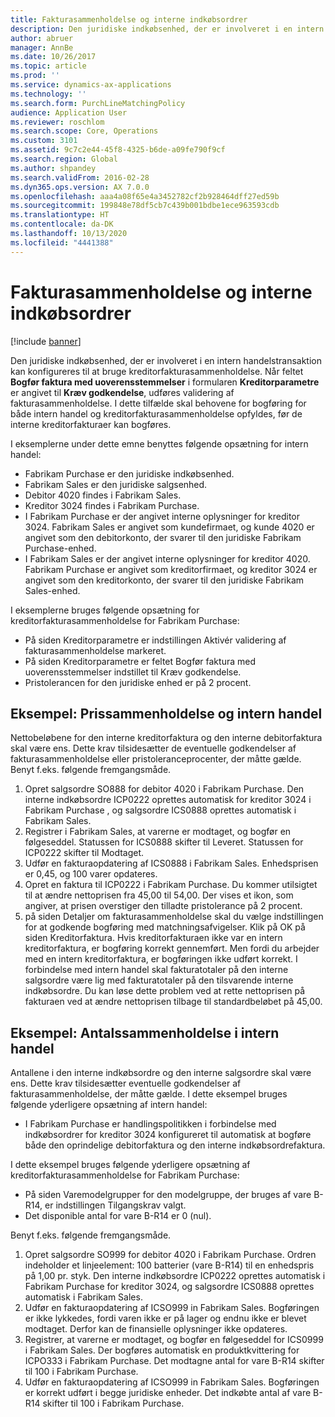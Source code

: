 ```yaml
---
title: Fakturasammenholdelse og interne indkøbsordrer
description: Den juridiske indkøbsenhed, der er involveret i en intern handelstransaktion kan konfigureres til at bruge kreditorfakturasammenholdelse. I dette tilfælde skal behovene for bogføring for både intern handel og kreditorfakturasammenholdelse opfyldes, før de interne kreditorfakturaer kan bogføres.
author: abruer
manager: AnnBe
ms.date: 10/26/2017
ms.topic: article
ms.prod: ''
ms.service: dynamics-ax-applications
ms.technology: ''
ms.search.form: PurchLineMatchingPolicy
audience: Application User
ms.reviewer: roschlom
ms.search.scope: Core, Operations
ms.custom: 3101
ms.assetid: 9c7c2e44-45f8-4325-b6de-a09fe790f9cf
ms.search.region: Global
ms.author: shpandey
ms.search.validFrom: 2016-02-28
ms.dyn365.ops.version: AX 7.0.0
ms.openlocfilehash: aaa4a08f65e4a3452782cf2b928464dff27ed59b
ms.sourcegitcommit: 199848e78df5cb7c439b001bdbe1ece963593cdb
ms.translationtype: HT
ms.contentlocale: da-DK
ms.lasthandoff: 10/13/2020
ms.locfileid: "4441388"
---
```

# <a name="invoice-matching-and-intercompany-purchase-orders"></a>Fakturasammenholdelse og interne indkøbsordrer

[!include [banner](../includes/banner.md)]

Den juridiske indkøbsenhed, der er involveret i en intern handelstransaktion kan konfigureres til at bruge kreditorfakturasammenholdelse. Når feltet **Bogfør faktura med uoverensstemmelser** i formularen **Kreditorparametre** er angivet til **Kræv godkendelse**, udføres validering af fakturasammenholdelse. I dette tilfælde skal behovene for bogføring for både intern handel og kreditorfakturasammenholdelse opfyldes, før de interne kreditorfakturaer kan bogføres.

I eksemplerne under dette emne benyttes følgende opsætning for intern handel:
-   Fabrikam Purchase er den juridiske indkøbsenhed.
-   Fabrikam Sales er den juridiske salgsenhed.
-   Debitor 4020 findes i Fabrikam Sales.
-   Kreditor 3024 findes i Fabrikam Purchase.
-   I Fabrikam Purchase er der angivet interne oplysninger for kreditor 3024. Fabrikam Sales er angivet som kundefirmaet, og kunde 4020 er angivet som den debitorkonto, der svarer til den juridiske Fabrikam Purchase-enhed.
-   I Fabrikam Sales er der angivet interne oplysninger for kreditor 4020. Fabrikam Purchase er angivet som kreditorfirmaet, og kreditor 3024 er angivet som den kreditorkonto, der svarer til den juridiske Fabrikam Sales-enhed.

I eksemplerne bruges følgende opsætning for kreditorfakturasammenholdelse for Fabrikam Purchase:
-   På siden Kreditorparametre er indstillingen Aktivér validering af fakturasammenholdelse markeret.
-   På siden Kreditorparametre er feltet Bogfør faktura med uoverensstemmelser indstillet til Kræv godkendelse.
-   Pristolerancen for den juridiske enhed er på 2 procent.

## <a name="example-price-matching-and-intercompany-trade"></a>Eksempel: Prissammenholdelse og intern handel
Nettobeløbene for den interne kreditorfaktura og den interne debitorfaktura skal være ens. Dette krav tilsidesætter de eventuelle godkendelser af fakturasammenholdelse eller pristoleranceprocenter, der måtte gælde. Benyt f.eks. følgende fremgangsmåde.
1.  Opret salgsordre SO888 for debitor 4020 i Fabrikam Purchase. Den interne indkøbsordre ICP0222 oprettes automatisk for kreditor 3024 i Fabrikam Purchase , og salgsordre ICS0888 oprettes automatisk i Fabrikam Sales.
2.  Registrer i Fabrikam Sales, at varerne er modtaget, og bogfør en følgeseddel. Statussen for ICS0888 skifter til Leveret. Statussen for ICP0222 skifter til Modtaget.
3.  Udfør en fakturaopdatering af ICS0888 i Fabrikam Sales. Enhedsprisen er 0,45, og 100 varer opdateres.
4.  Opret en faktura til ICP0222 i Fabrikam Purchase. Du kommer utilsigtet til at ændre nettoprisen fra 45,00 til 54,00. Der vises et ikon, som angiver, at prisen overstiger den tilladte pristolerance på 2 procent.
5.  på siden Detaljer om fakturasammenholdelse skal du vælge indstillingen for at godkende bogføring med matchningsafvigelser. Klik på OK på siden Kreditorfaktura. Hvis kreditorfakturaen ikke var en intern kreditorfaktura, er bogføring korrekt gennemført. Men fordi du arbejder med en intern kreditorfaktura, er bogføringen ikke udført korrekt. I forbindelse med intern handel skal fakturatotaler på den interne salgsordre være lig med fakturatotaler på den tilsvarende interne indkøbsordre. Du kan løse dette problem ved at rette nettoprisen på fakturaen ved at ændre nettoprisen tilbage til standardbeløbet på 45,00.

## <a name="example-quantity-matching-with-intercompany-trade"></a>Eksempel: Antalssammenholdelse i intern handel
Antallene i den interne indkøbsordre og den interne salgsordre skal være ens. Dette krav tilsidesætter eventuelle godkendelser af fakturasammenholdelse, der måtte gælde. I dette eksempel bruges følgende yderligere opsætning af intern handel:
-   I Fabrikam Purchase er handlingspolitikken i forbindelse med indkøbsordrer for kreditor 3024 konfigureret til automatisk at bogføre både den oprindelige debitorfaktura og den interne indkøbsordrefaktura.

I dette eksempel bruges følgende yderligere opsætning af kreditorfakturasammenholdelse for Fabrikam Purchase:
-   På siden Varemodelgrupper for den modelgruppe, der bruges af vare B-R14, er indstillingen Tilgangskrav valgt.
-   Det disponible antal for vare B-R14 er 0 (nul).

Benyt f.eks. følgende fremgangsmåde.
1.  Opret salgsordre SO999 for debitor 4020 i Fabrikam Purchase. Ordren indeholder et linjeelement: 100 batterier (vare B-R14) til en enhedspris på 1,00 pr. styk. Den interne indkøbsordre ICP0222 oprettes automatisk i Fabrikam Purchase for kreditor 3024, og salgsordre ICS0888 oprettes automatisk i Fabrikam Sales.
2.  Udfør en fakturaopdatering af ICSO999 in Fabrikam Sales. Bogføringen er ikke lykkedes, fordi varen ikke er på lager og endnu ikke er blevet modtaget. Derfor kan de finansielle oplysninger ikke opdateres.
3.  Registrer, at varerne er modtaget, og bogfør en følgeseddel for ICS0999 i Fabrikam Sales. Der bogføres automatisk en produktkvittering for ICPO333 i Fabrikam Purchase. Det modtagne antal for vare B-R14 skifter til 100 i Fabrikam Purchase.
4.  Udfør en fakturaopdatering af ICSO999 in Fabrikam Sales. Bogføringen er korrekt udført i begge juridiske enheder. Det indkøbte antal af vare B-R14 skifter til 100 i Fabrikam Purchase.





